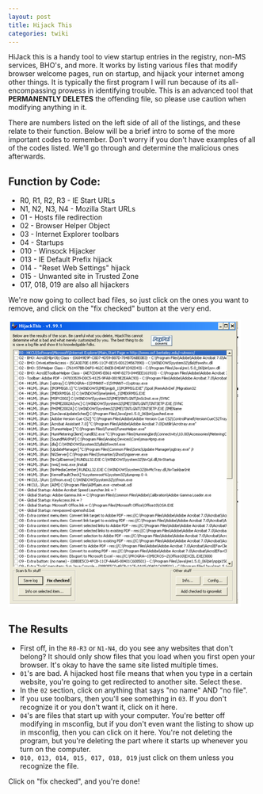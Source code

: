 ```yaml
---
layout: post
title: Hijack This
categories: twiki
---
```


HiJack this is a handy tool to view startup entries in the registry, non-MS services, BHO's, and more. It works by listing various files that modify browser welcome pages, run on startup, and hijack your internet among other things. It is typically the first program I will run because of its all-encompassing prowess in identifying trouble. This is an advanced tool that **PERMANENTLY DELETES** the offending file, so please use caution when modifying anything in it.

There are numbers listed on the left side of all of the listings, and these relate to their function. Below will be a brief intro to some of the more important codes to remember. Don't worry if you don't have examples of all of the codes listed. We'll go through and determine the malicious ones afterwards.

## Function by Code:

* R0, R1, R2, R3 - IE Start URLs
* N1, N2, N3, N4 - Mozilla Start URLs
* 01 - Hosts file redirection
* 02 - Browser Helper Object
* 03 - Internet Explorer toolbars
* 04 - Startups
* 010 - Winsock Hijacker
* 013 - IE Default Prefix hijack
* 014 - "Reset Web Settings" hijack
* 015 - Unwanted site in Trusted Zone
* 017, 018, 019 are also all hijackers

We're now going to collect bad files, so just click on the ones you want to remove, and click on the "fix checked" button at the very end.

![HiJackThis Screenshot][hijack-ss]

## The Results

* First off, in the `R0-R3` or `N1-N4`, do you see any websites that don't belong? It should only show files that you load when you first open your browser. It's okay to have the same site listed multiple times.
* `01`'s are bad. A hijacked host file means that when you type in a certain website, you're going to get redirected to another site. Select these.
* In the `02` section, click on anything that says "no name" AND "no file".
* If you use toolbars, then you'll see something in `03`. If you don't recognize it or you don't want it, click on it here.
* `04`'s are files that start up with your computer. You're better off modifying in msconfig, but if you don't even want the listing to show up in msconfig, then you can click on it here. You're not deleting the program, but you're deleting the part where it starts up whenever you turn on the computer.
* `010, 013, 014, 015, 017, 018, 019` just click on them unless you recognize the file.

Click on "fix checked", and you're done!

[hijack-ss]: /images/hijackthis_results.png